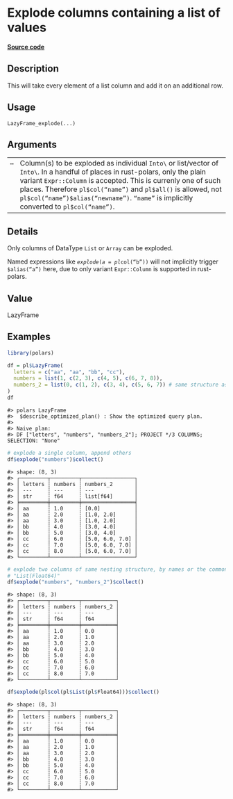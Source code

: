 

# Explode columns containing a list of values

[**Source code**](https://github.com/pola-rs/r-polars/tree/mkdocs-matrial-search-preview/R/lazyframe__lazy.R#L1688)

## Description

This will take every element of a list column and add it on an
additional row.

## Usage

<pre><code class='language-R'>LazyFrame_explode(...)
</code></pre>

## Arguments

<table>
<tr>
<td style="white-space: nowrap; font-family: monospace; vertical-align: top">
<code id="LazyFrame_explode_:_...">…</code>
</td>
<td>
Column(s) to be exploded as individual
<code style="white-space: pre;">Into\<Expr\></code> or list/vector of
<code style="white-space: pre;">Into\<Expr\></code>. In a handful of
places in rust-polars, only the plain variant <code>Expr::Column</code>
is accepted. This is currenly one of such places. Therefore
<code>pl$col(“name”)</code> and <code>pl$all()</code> is allowed, not
<code>pl$col(“name”)$alias(“newname”)</code>. <code>“name”</code> is
implicitly converted to <code>pl$col(“name”)</code>.
</td>
</tr>
</table>

## Details

Only columns of DataType <code>List</code> or <code>Array</code> can be
exploded.

Named expressions like <code style="white-space: pre;">$explode(a =
pl$col(“b”))</code> will not implicitly trigger
<code style="white-space: pre;">$alias(“a”)</code> here, due to only
variant <code>Expr::Column</code> is supported in rust-polars.

## Value

LazyFrame

## Examples

``` r
library(polars)

df = pl$LazyFrame(
  letters = c("aa", "aa", "bb", "cc"),
  numbers = list(1, c(2, 3), c(4, 5), c(6, 7, 8)),
  numbers_2 = list(0, c(1, 2), c(3, 4), c(5, 6, 7)) # same structure as numbers
)
df
```

    #> polars LazyFrame
    #>  $describe_optimized_plan() : Show the optimized query plan.
    #> 
    #> Naive plan:
    #> DF ["letters", "numbers", "numbers_2"]; PROJECT */3 COLUMNS; SELECTION: "None"

``` r
# explode a single column, append others
df$explode("numbers")$collect()
```

    #> shape: (8, 3)
    #> ┌─────────┬─────────┬─────────────────┐
    #> │ letters ┆ numbers ┆ numbers_2       │
    #> │ ---     ┆ ---     ┆ ---             │
    #> │ str     ┆ f64     ┆ list[f64]       │
    #> ╞═════════╪═════════╪═════════════════╡
    #> │ aa      ┆ 1.0     ┆ [0.0]           │
    #> │ aa      ┆ 2.0     ┆ [1.0, 2.0]      │
    #> │ aa      ┆ 3.0     ┆ [1.0, 2.0]      │
    #> │ bb      ┆ 4.0     ┆ [3.0, 4.0]      │
    #> │ bb      ┆ 5.0     ┆ [3.0, 4.0]      │
    #> │ cc      ┆ 6.0     ┆ [5.0, 6.0, 7.0] │
    #> │ cc      ┆ 7.0     ┆ [5.0, 6.0, 7.0] │
    #> │ cc      ┆ 8.0     ┆ [5.0, 6.0, 7.0] │
    #> └─────────┴─────────┴─────────────────┘

``` r
# explode two columns of same nesting structure, by names or the common dtype
# "List(Float64)"
df$explode("numbers", "numbers_2")$collect()
```

    #> shape: (8, 3)
    #> ┌─────────┬─────────┬───────────┐
    #> │ letters ┆ numbers ┆ numbers_2 │
    #> │ ---     ┆ ---     ┆ ---       │
    #> │ str     ┆ f64     ┆ f64       │
    #> ╞═════════╪═════════╪═══════════╡
    #> │ aa      ┆ 1.0     ┆ 0.0       │
    #> │ aa      ┆ 2.0     ┆ 1.0       │
    #> │ aa      ┆ 3.0     ┆ 2.0       │
    #> │ bb      ┆ 4.0     ┆ 3.0       │
    #> │ bb      ┆ 5.0     ┆ 4.0       │
    #> │ cc      ┆ 6.0     ┆ 5.0       │
    #> │ cc      ┆ 7.0     ┆ 6.0       │
    #> │ cc      ┆ 8.0     ┆ 7.0       │
    #> └─────────┴─────────┴───────────┘

``` r
df$explode(pl$col(pl$List(pl$Float64)))$collect()
```

    #> shape: (8, 3)
    #> ┌─────────┬─────────┬───────────┐
    #> │ letters ┆ numbers ┆ numbers_2 │
    #> │ ---     ┆ ---     ┆ ---       │
    #> │ str     ┆ f64     ┆ f64       │
    #> ╞═════════╪═════════╪═══════════╡
    #> │ aa      ┆ 1.0     ┆ 0.0       │
    #> │ aa      ┆ 2.0     ┆ 1.0       │
    #> │ aa      ┆ 3.0     ┆ 2.0       │
    #> │ bb      ┆ 4.0     ┆ 3.0       │
    #> │ bb      ┆ 5.0     ┆ 4.0       │
    #> │ cc      ┆ 6.0     ┆ 5.0       │
    #> │ cc      ┆ 7.0     ┆ 6.0       │
    #> │ cc      ┆ 8.0     ┆ 7.0       │
    #> └─────────┴─────────┴───────────┘
